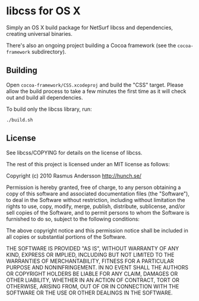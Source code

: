 # libcss for OS X

Simply an OS X build package for NetSurf libcss and dependencies, creating
universal binaries.

There's also an ongoing project building a Cocoa framework (see the `cocoa-framework` subdirectory).

## Building

Open `cocoa-framework/CSS.xcodeproj` and build the "CSS" target. Please allow the build process to take a few minutes the first time as it will check out and build all dependencies.

To build only the libcss library, run:

    ./build.sh

## License

See libcss/COPYING for details on the license of libcss.

The rest of this project is licensed under an MIT license as follows:

Copyright (c) 2010 Rasmus Andersson <http://hunch.se/>

Permission is hereby granted, free of charge, to any person obtaining a copy
of this software and associated documentation files (the "Software"), to deal
in the Software without restriction, including without limitation the rights
to use, copy, modify, merge, publish, distribute, sublicense, and/or sell
copies of the Software, and to permit persons to whom the Software is
furnished to do so, subject to the following conditions:

The above copyright notice and this permission notice shall be included in
all copies or substantial portions of the Software.

THE SOFTWARE IS PROVIDED "AS IS", WITHOUT WARRANTY OF ANY KIND, EXPRESS OR
IMPLIED, INCLUDING BUT NOT LIMITED TO THE WARRANTIES OF MERCHANTABILITY,
FITNESS FOR A PARTICULAR PURPOSE AND NONINFRINGEMENT. IN NO EVENT SHALL THE
AUTHORS OR COPYRIGHT HOLDERS BE LIABLE FOR ANY CLAIM, DAMAGES OR OTHER
LIABILITY, WHETHER IN AN ACTION OF CONTRACT, TORT OR OTHERWISE, ARISING FROM,
OUT OF OR IN CONNECTION WITH THE SOFTWARE OR THE USE OR OTHER DEALINGS IN
THE SOFTWARE.
